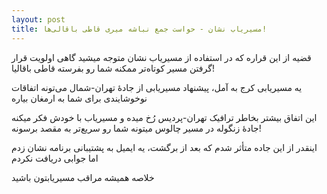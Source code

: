 ```yaml
---
layout: post
title: مسیریاب نشان - حواست جمع نباشه میری قاطی باقالی‌ها!
---
```


قضیه از این قراره که در استفاده از مسیریاب نشان متوجه میشید گاهی اولویت قرار گرفتن مسیر کوتاه‌تر ممکنه شما رو بفرسته قاطی باقالیا!

یه مسیریابی کرج به آمل، پیشنهاد مسیریابی از جادهٔ تهران-شمال می‌تونه اتفاقات نوخوشایندی برای شما به ارمغان بیاره

این اتفاق بیشتر بخاطر ترافیک تهران-پردیس رُخ میده و مسیریاب با خودش فکر میکنه جادهٔ زنگوله در مسیر چالوس میتونه شما رو سریع‌تر به مقصد برسونه!

اینقدر از این جاده متأثر شدم که بعد از برگشت، یه ایمیل به پشتیبانی برنامه نشان زدم اما جوابی دریافت نکردم

خلاصه همیشه مراقب مسیریابتون باشید
